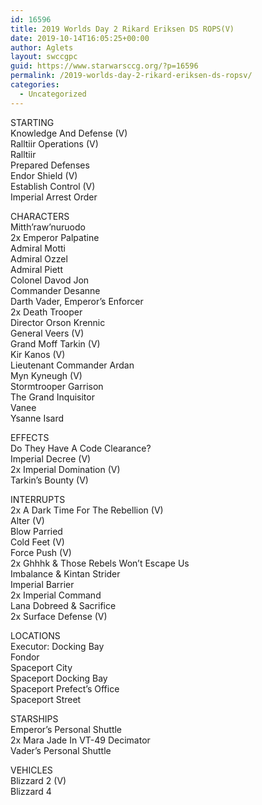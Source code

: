 ```yaml
---
id: 16596
title: 2019 Worlds Day 2 Rikard Eriksen DS ROPS(V)
date: 2019-10-14T16:05:25+00:00
author: Aglets
layout: swccgpc
guid: https://www.starwarsccg.org/?p=16596
permalink: /2019-worlds-day-2-rikard-eriksen-ds-ropsv/
categories:
  - Uncategorized
---
```

STARTING  
Knowledge And Defense (V)  
Ralltiir Operations (V)  
Ralltiir  
Prepared Defenses  
Endor Shield (V)  
Establish Control (V)  
Imperial Arrest Order

CHARACTERS  
Mitth’raw’nuruodo  
2x Emperor Palpatine  
Admiral Motti  
Admiral Ozzel  
Admiral Piett  
Colonel Davod Jon  
Commander Desanne  
Darth Vader, Emperor’s Enforcer  
2x Death Trooper  
Director Orson Krennic  
General Veers (V)  
Grand Moff Tarkin (V)  
Kir Kanos (V)  
Lieutenant Commander Ardan  
Myn Kyneugh (V)  
Stormtrooper Garrison  
The Grand Inquisitor  
Vanee  
Ysanne Isard

EFFECTS  
Do They Have A Code Clearance?  
Imperial Decree (V)  
2x Imperial Domination (V)  
Tarkin’s Bounty (V)

INTERRUPTS  
2x A Dark Time For The Rebellion (V)  
Alter (V)  
Blow Parried  
Cold Feet (V)  
Force Push (V)  
2x Ghhhk & Those Rebels Won’t Escape Us  
Imbalance & Kintan Strider  
Imperial Barrier  
2x Imperial Command  
Lana Dobreed & Sacrifice  
2x Surface Defense (V)

LOCATIONS  
Executor: Docking Bay  
Fondor  
Spaceport City  
Spaceport Docking Bay  
Spaceport Prefect’s Office  
Spaceport Street

STARSHIPS  
Emperor’s Personal Shuttle  
2x Mara Jade In VT-49 Decimator  
Vader’s Personal Shuttle

VEHICLES  
Blizzard 2 (V)  
Blizzard 4